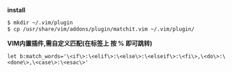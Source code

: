 **install**
```bash
$ mkdir ~/.vim/plugin
$ cp /usr/share/vim/addons/plugin/matchit.vim ~/.vim/plugin/
```

**VIM内置插件,需自定义匹配(在标签上 按 % 即可跳转)**
```vim
let b:match_words='\<if\>:\<elif\>:\<else\>:\<elseif\>:\<fi\>,\<do\>:\<done\>,\<case\>:\<esac\>'
```
